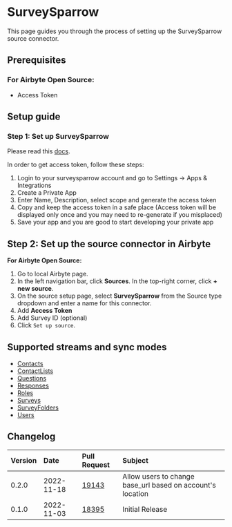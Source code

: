# SurveySparrow

This page guides you through the process of setting up the SurveySparrow source connector.

## Prerequisites

### For Airbyte Open Source:
* Access Token

## Setup guide
### Step 1: Set up SurveySparrow
Please read this [docs](https://developers.surveysparrow.com/rest-apis).

In order to get access token, follow these steps:

1. Login to your surveysparrow account and go to Settings → Apps & Integrations
2. Create a Private App
3. Enter Name, Description, select scope and generate the access token
4. Copy and keep the access token in a safe place (Access token will be displayed only once and you may need to re-generate if you misplaced)
5. Save your app and you are good to start developing your private app

## Step 2: Set up the source connector in Airbyte

**For Airbyte Open Source:**

1. Go to local Airbyte page.
2. In the left navigation bar, click **Sources**. In the top-right corner, click **+ new source**. 
3. On the source setup page, select **SurveySparrow** from the Source type dropdown and enter a name for this connector.
4. Add **Access Token**
5. Add Survey ID (optional)
6. Click `Set up source`.

## Supported streams and sync modes

* [Contacts](https://developers.surveysparrow.com/rest-apis/contacts#getV3Contacts)
* [ContactLists](https://developers.surveysparrow.com/rest-apis/contact_lists#getV3Contact_lists)
* [Questions](https://developers.surveysparrow.com/rest-apis/questions#getV3Questions)
* [Responses](https://developers.surveysparrow.com/rest-apis/response#getV3Responses)
* [Roles](https://developers.surveysparrow.com/rest-apis/roles#getV3Roles)
* [Surveys](https://developers.surveysparrow.com/rest-apis/survey#getV3Surveys)
* [SurveyFolders](https://developers.surveysparrow.com/rest-apis/survey_folder#getV3Survey_folders)
* [Users](https://developers.surveysparrow.com/rest-apis/users#getV3Users)

## Changelog

| Version | Date       | Pull Request                                             | Subject                                                                |
| :------ | :--------- | :------------------------------------------------------- | :--------------------------------------------------------------------- |
| 0.2.0   | 2022-11-18 | [19143](https://github.com/airbytehq/airbyte/pull/19143) | Allow users to change base_url based on account's location             |
| 0.1.0   | 2022-11-03 | [18395](https://github.com/airbytehq/airbyte/pull/18395) | Initial Release                                                        |

